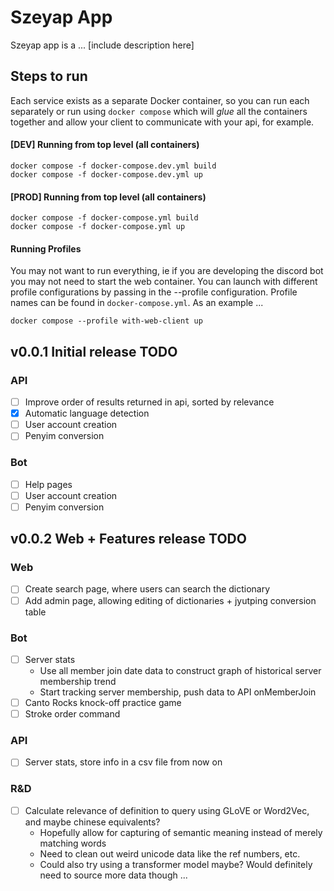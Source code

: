 # Szeyap App
Szeyap app is a ... [include description here]

## Steps to run
Each service exists as a separate Docker container, so you can run each separately or run using `docker compose` which will *glue* all the containers together and allow your client to communicate with your api, for example.

#### [DEV] Running from top level (all containers)
```
docker compose -f docker-compose.dev.yml build
docker compose -f docker-compose.dev.yml up
```

#### [PROD] Running from top level (all containers)
```
docker compose -f docker-compose.yml build
docker compose -f docker-compose.yml up
```

#### Running Profiles
You may not want to run everything, ie if you are developing the discord bot you may not need to start the web container. You can launch with different profile configurations by passing in the --profile configuration. Profile names can be found in `docker-compose.yml`. As an example ...
```
docker compose --profile with-web-client up
```

## v0.0.1 Initial release TODO
### API
- [ ] Improve order of results returned in api, sorted by relevance
- [x] Automatic language detection
- [ ] User account creation
- [ ] Penyim conversion

### Bot
- [ ] Help pages
- [ ] User account creation
- [ ] Penyim conversion

## v0.0.2 Web + Features release TODO
### Web
- [ ] Create search page, where users can search the dictionary
- [ ] Add admin page, allowing editing of dictionaries + jyutping conversion table

### Bot
- [ ] Server stats
  - Use all member join date data to construct graph of historical server membership trend
  - Start tracking server membership, push data to API onMemberJoin
- [ ] Canto Rocks knock-off practice game
- [ ] Stroke order command

### API
- [ ] Server stats, store info in a csv file from now on

### R&D
- [ ] Calculate relevance of definition to query using GLoVE or Word2Vec, and maybe chinese equivalents?
  - Hopefully allow for capturing of semantic meaning instead of merely matching words
  - Need to clean out weird unicode data like the ref numbers, etc.
  - Could also try using a transformer model maybe? Would definitely need to source more data though ...
